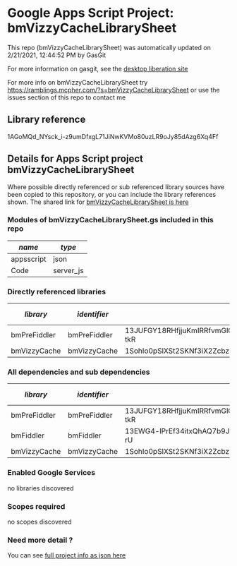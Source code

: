# Google Apps Script Project: bmVizzyCacheLibrarySheet
This repo (bmVizzyCacheLibrarySheet) was automatically updated on 2/21/2021, 12:44:52 PM by GasGit

For more information on gasgit, see the [desktop liberation site](https://ramblings.mcpher.com/drive-sdk-and-github/migrategasgit/ "desktop liberation")

For more info on bmVizzyCacheLibrarySheet try https://ramblings.mcpher.com/?s=bmVizzyCacheLibrarySheet or use the issues section of this repo to contact me
## Library reference
1AGoMQd_NYsck_i-z9umDfxgL71JiNwKVMo80uzLR9oJy85dAzg6Xq4Ff


## Details for Apps Script project bmVizzyCacheLibrarySheet
Where possible directly referenced or sub referenced library sources have been copied to this repository, or you can include the library references shown. 
The shared link for [bmVizzyCacheLibrarySheet is here](https://script.google.com/d/1AGoMQd_NYsck_i-z9umDfxgL71JiNwKVMo80uzLR9oJy85dAzg6Xq4Ff/edit?usp=sharing "open in the GAS IDE")

### Modules of bmVizzyCacheLibrarySheet.gs included in this repo
*name*|*type*
--- | --- 
appsscript| json
Code| server_js
### Directly referenced libraries
*library*|*identifier*|*key*|*version*|*dev mode*|*source*|
--- | --- | --- | --- | --- | --- 
bmPreFiddler| bmPreFiddler|13JUFGY18RHfjjuKmIRRfvmGlCYrEkEtN6uUm-iLUcxOUFRJD-WBX-tkR|5|no|[here](libraries/bmPreFiddler "library source")
bmVizzyCache| bmVizzyCache|1SohIo0pSlXSt2SKNf3iX2ZcbzE_N0F4BocnKpGuaXgyxx1X6s1nDhjZK|6|no|[here](libraries/bmVizzyCache "library source")
### All dependencies and sub dependencies
*library*|*identifier*|*key*|*version*|*dev mode*|*source*|
--- | --- | --- | --- | --- | --- 
bmPreFiddler| bmPreFiddler|13JUFGY18RHfjjuKmIRRfvmGlCYrEkEtN6uUm-iLUcxOUFRJD-WBX-tkR|5|no|[here](libraries/bmPreFiddler "library source")
bmFiddler| bmFiddler|13EWG4-lPrEf34itxQhAQ7b9JEbmCBfO8uE4Mhr99CHi3Pw65oxXtq-rU|4|no|[here](libraries/bmFiddler "library source")
bmVizzyCache| bmVizzyCache|1SohIo0pSlXSt2SKNf3iX2ZcbzE_N0F4BocnKpGuaXgyxx1X6s1nDhjZK|6|no|[here](libraries/bmVizzyCache "library source")
### Enabled Google Services
no libraries discovered
### Scopes required
no scopes discovered
### Need more detail ?
You can see [full project info as json here](info.json)
